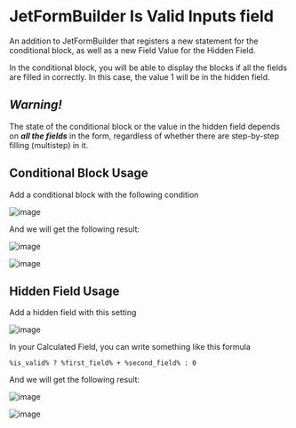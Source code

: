 # JetFormBuilder Is Valid Inputs field
An addition to JetFormBuilder that registers a new statement for the conditional block, as well as a new Field Value for the Hidden Field.

In the conditional block, you will be able to display the blocks if all the fields are filled in correctly. In this case, the value 1 will be in the hidden field.

## _Warning!_
The state of the conditional block or the value in the hidden field depends on _**all the fields**_ in the form, regardless of whether there are step-by-step filling (multistep) in it.

## Conditional Block Usage
Add a conditional block with the following condition

![image](https://user-images.githubusercontent.com/46720998/220131348-25a22216-1b46-4aaf-9cb5-ec20bb48e65b.png)

And we will get the following result:

![image](https://user-images.githubusercontent.com/46720998/220132982-b238df81-6dd8-4556-8b61-e5b663e19aa9.png)

![image](https://user-images.githubusercontent.com/46720998/220133222-dccbe1ba-dcdc-40ed-a0a0-992d1cbb2fc5.png)

## Hidden Field Usage
Add a hidden field with this setting

![image](https://user-images.githubusercontent.com/46720998/220131659-eea26b9d-53a0-4fed-bf38-7ca6e356921f.png)

In your Calculated Field, you can write something like this formula
```text
%is_valid% ? %first_field% + %second_field% : 0
```

And we will get the following result:

![image](https://user-images.githubusercontent.com/46720998/220133679-9341eb6e-62f4-4ecf-9e36-70ecb386b8f5.png)

![image](https://user-images.githubusercontent.com/46720998/220133758-ab86a02c-805c-4585-96a2-fc7ff3908cc1.png)

